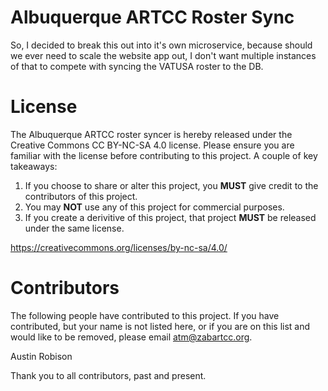 # Albuquerque ARTCC Roster Sync
So, I decided to break this out into it's own microservice, because should we ever need to scale the website app out, I don't want multiple instances of that to compete with syncing the VATUSA roster to the DB.

# License

The Albuquerque ARTCC roster syncer is hereby released under the Creative Commons CC BY-NC-SA 4.0 license. Please ensure you are familiar with the license before contributing to this project. A couple of key takeaways:

1. If you choose to share or alter this project, you **MUST** give credit to the contributors of this project.
2. You may **NOT** use any of this project for commercial purposes.
3. If you create a derivitive of this project, that project **MUST** be released under the same license.

https://creativecommons.org/licenses/by-nc-sa/4.0/

# Contributors

The following people have contributed to this project. If you have contributed, but your name is not listed here, or if you are on this list and would like to be removed, please email atm@zabartcc.org.

Austin Robison  

Thank you to all contributors, past and present.
